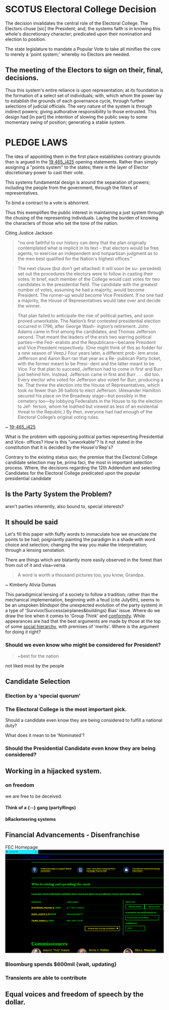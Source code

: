 # SCOTUS Electoral College Decision

The decision invalidates the central role of the Electoral College. 
The Electors chuse [sic] the President; and, the systems faith is in knowing this whole's discretionary character; predicated upon their nomination and election to position.

The state legislature to mandate a Popular Vote to take all minifies the core to merely a 'point system;' whereby no Electors are needed.

<!-- Time to make a timely decision when NV Stokkes issues present themselves, among other issues.-->

## The meeting of the Electors to sign on their, final, decisions.

Thus this system's  entire reliance is upon representation; at its foundation is the formation of a select set of individuals; with, which whom the power lay to establish the grounds of each governance cycle, through further selections of judicial officials. The very nature of the system is through indirect  powers; giving authorative responsibility to those entrusted. This design had [in part] the intention of slowing the public sway to some momentary swing of position; generating a stable system.

<!-- Party picking of Electors +todo #todo cite -->

# PLEDGE LAWS

The idea of appointing them in the first place establishes contrary grounds than is argued in the [19 465_i425](https://www.supremecourt.gov/opinions/19pdf/19-465_i425.pdf) opening statements. Rather than simply assigning a "points system" to the states; there *is* the layer of Elector discretionary power to cast their vote.

This systems fundamental design is around the separation of powers; including the people from the government, through the filters of representatives.

To bind a contract to a vote is abhorrent.

Thus this exemplifies the public interest in maintaining a just system through the chusing of the representing individuals. Laying the burden of knowing the characters of those who set the tone of the nation.

Citing Justice Jackson
> "no one faithful to our history can deny that the plan originally contemplated what is implicit in its text – that electors would be free agents, to exercise an independent and nonpartisan judgment as to the men best qualified for the Nation's highest offices."

<!--
The history of recent debates around this seem to adjust words weightings; changing the context of them to a slanted perspective; with continued eschewing of the premise in the original document.

Firstly with the decisions set forth and further by the adherence to without requestioning of the faulty decision <!-- what's this called again?--><!-- Justice Jackson spoke out on. {thought I fixed this one in pre-v.2-->

> The next clause (but don’t get attached: it will soon be su-
perseded) set out the procedures the electors were to follow 
in casting their votes. In brief, each member of the College 
would cast votes for two candidates in the presidential field. 
The candidate with the greatest number of votes, assuming
he had a majority, would become President. The runner-up 
would become Vice President. If no one had a majority, the 
House of Representatives would take over and decide the 
winner.

> That plan failed to anticipate the rise of political parties,
and soon proved unworkable. The Nation’s first contested 
presidential election occurred in 1796, after George Wash-
ington’s retirement. John Adams came in first among the
candidates, and Thomas Jefferson second. That meant the 
leaders of the era’s two warring political parties—the Fed-
eralists and the Republicans—became President and Vice
President respectively. (One might think of this as fodder
for a new season of Veep.) Four years later, a different prob-
lem arose. Jefferson and Aaron Burr ran that year as a Re-
publican Party ticket, with the former meant to be Presi-
dent and the latter meant to be Vice. For that plan to
succeed, Jefferson had to come in first and Burr just behind
him. Instead, Jefferson came in first and Burr . . . did too. 
Every elector who voted for Jefferson also voted for Burr, 
producing a tie. That threw the election into the House of 
Representatives, which took no fewer than 36 ballots to
elect Jefferson. (Alexander Hamilton secured his place on
the Broadway stage—but possibly in the cemetery too—by
lobbying Federalists in the House to tip the election to Jef-
ferson, whom he loathed but viewed as less of an existential 
threat to the Republic.) By then, everyone had had enough
of the Electoral College’s original voting rules.

~ [19-465_i425](https://www.supremecourt.gov/opinions/19pdf/19-465_i425.pdf)

<!--Who is "everyone"?-->

<!-- Constitutional Power of establishing a political party -->

What is the problem with opposing political parties representing Presidential and Vice- offices? How is this "unworkable"? Is it not stated in the constitution that it is decided by the House'o'Rep's?

Contrary to the existing status quo; the premise that the Electoral College candidate selection may be, prima faci, the most in important selection process. Where, the decisions regarding the 12th Addendum and selecting Candidates for the Electoral College predicated upon the popular presidential candidate 

## Is the Party System the Problem?

aren't parties inherently, also bound to, special interests?

## It should be said

Let's fill this paper with fluffy words to immaculate how we enunciate the points to be had; poigniantly painting the paradigm in a shade with word choice and selection; changing the way you make the interpretation; through a lensing senstation.

There are things which are blatantly more easily observed in the forest than from out of it and visa~versa.

> A word is worth a thousand pictures too; you know, Grandpa.

~ Kimberly Alivia Dumas

This paradigmical lensing of a society to follow a tradition; rather than the mechanical implementation, beginning with a feud (cite July6th), seems to be an unspoken blindspot (the unexpected evolution of the party system) in a type of 'Survivor/Success(airplanes&buildings) Bias' issue. Where do we draw the line when it comes to 'Group Think' and [conformity](https://en.wikipedia.org/wiki/Asch_conformity_experiments). While appearances are had that the best arguments are made by those at the top of some [social hierarchy](https://courses.lumenlearning.com/boundless-sociology/chapter/the-class-structure-in-the-u-s/), with premises of 'merits'<!--; established by time-->. Where is the argument for doing it right?

### Should we even know who might be considered for President?

> ~best for the nation

not liked most by the people

## Candidate Selection

### Election by a 'special quorum' 

<!-- explicite consistitutional stateents +cite July6th; cite constitution -->

### The Electoral College is the most important pick.

<!-- best for the country doesn't mean liked by the people -->
<!-- cite emotional response studies, dials on videos during Obama speeches; etc... -->

Should a candidate even know they are being considered to fulfill a national duty?

What does it mean to be 'Nominated'?

### Should the Presidential Candidate even know they are being considered?

## Working in a hijacked system.

<!--### on the financial system--><!--words!ComeBack! {HASH}-->

### on freedom

we are free to be deceived.

<!--if ignorance makes us happier.-->

#### Think of a {--} gang (partyRings)

#### bRacketeering systems

## Financial Advancements - Disenfranchise

FEC Homepage
![raisedContributions](_assets/FECgov-homepage.PNG)

### Bloomburg spends $600mil {wait, updating}

### Transients are able to contribute

## Equal voices and freedom of speech by the dollar.

<!-- to read use THIS HASH sent/txt'd to some people -->

